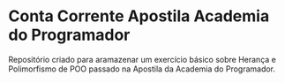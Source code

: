 # Conta Corrente Apostila Academia do Programador

Repositório criado para aramazenar um exercício básico sobre
Herança e Polimorfismo de POO passado na 
Apostila da Academia do Programador.
